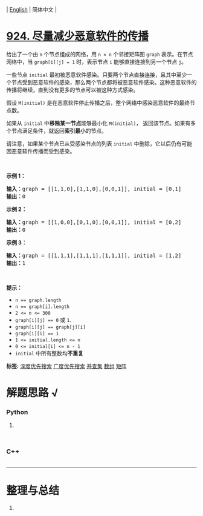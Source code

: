 | [English](README_EN.md) | 简体中文 |

# [924. 尽量减少恶意软件的传播](https://leetcode.cn/problems/minimize-malware-spread)
<p>给出了一个由 <code>n</code> 个节点组成的网络，用 <code>n × n</code> 个邻接矩阵图<meta charset="UTF-8" />&nbsp;<code>graph</code>&nbsp;表示。在节点网络中，当 <code>graph[i][j] = 1</code>&nbsp;时，表示节点&nbsp;<code>i</code>&nbsp;能够直接连接到另一个节点 <code>j</code>。&nbsp;</p>

<p>一些节点&nbsp;<code>initial</code>&nbsp;最初被恶意软件感染。只要两个节点直接连接，且其中至少一个节点受到恶意软件的感染，那么两个节点都将被恶意软件感染。这种恶意软件的传播将继续，直到没有更多的节点可以被这种方式感染。</p>

<p>假设 <code>M(initial)</code> 是在恶意软件停止传播之后，整个网络中感染恶意软件的最终节点数。</p>

<p>如果从&nbsp;<code>initial</code>&nbsp;中<strong>移除某一节点</strong>能够最小化 <code>M(initial)</code>， 返回该节点。如果有多个节点满足条件，就返回<strong>索引最小</strong>的节点。</p>

<p>请注意，如果某个节点已从受感染节点的列表 <code>initial</code> 中删除，它以后仍有可能因恶意软件传播而受到感染。</p>

<p>&nbsp;</p>

<ol>
</ol>

<p><strong>示例 1：</strong></p>

<pre>
<strong>输入：</strong>graph = [[1,1,0],[1,1,0],[0,0,1]], initial = [0,1]
<strong>输出：</strong>0
</pre>

<p><strong>示例 2：</strong></p>

<pre>
<strong>输入：</strong>graph = [[1,0,0],[0,1,0],[0,0,1]], initial = [0,2]
<strong>输出：</strong>0
</pre>

<p><strong>示例 3：</strong></p>

<pre>
<strong>输入：</strong>graph = [[1,1,1],[1,1,1],[1,1,1]], initial = [1,2]
<strong>输出：</strong>1
</pre>

<p>&nbsp;</p>

<p><strong>提示：</strong></p>
<meta charset="UTF-8" />

<ul>
	<li><code>n == graph.length</code></li>
	<li><code>n == graph[i].length</code></li>
	<li><code>2 &lt;= n &lt;= 300</code></li>
	<li><code>graph[i][j]&nbsp;==&nbsp;0</code>&nbsp;或&nbsp;<code>1</code>.</li>
	<li><code>graph[i][j] == graph[j][i]</code></li>
	<li><code>graph[i][i] == 1</code></li>
	<li><code>1 &lt;= initial.length &lt;= n</code></li>
	<li><code>0 &lt;= initial[i] &lt;= n - 1</code></li>
	<li><code>initial</code>&nbsp;中所有整数均<strong>不重复</strong></li>
</ul>

**标签:**  [深度优先搜索](https://leetcode.cn/tag/depth-first-search) [广度优先搜索](https://leetcode.cn/tag/breadth-first-search) [并查集](https://leetcode.cn/tag/union-find) [数组](https://leetcode.cn/tag/array) [矩阵](https://leetcode.cn/tag/matrix) 
# 解题思路 √

### Python

1. 

```python

```


```python

```

### C++

```cpp

```

---



# 整理与总结

1. 